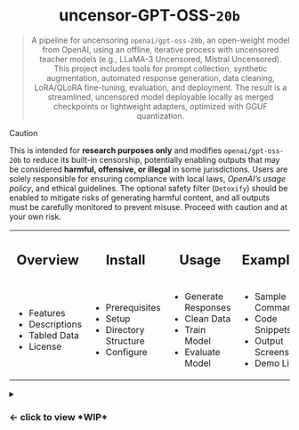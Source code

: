 
<h1 align="center">uncensor-GPT-OSS-<code>20b</code></h1>

<div align="center">

 
> A pipeline for uncensoring `openai/gpt-oss-20b`, an open-weight model from OpenAI, using an offline, iterative process with uncensored teacher models (e.g., LLaMA-3 Uncensored, Mistral Uncensored). This project includes tools for prompt collection, synthetic augmentation, automated response generation, data cleaning, LoRA/QLoRA fine-tuning, evaluation, and deployment. The result is a streamlined, uncensored model deployable locally as merged checkpoints or lightweight adapters, optimized with GGUF quantization.

</div>

> [!CAUTION]
> This is intended for **research purposes only** and modifies `openai/gpt-oss-20b` to reduce its built-in censorship, potentially enabling outputs that may be considered **harmful, offensive, or illegal** in some jurisdictions. Users are solely responsible for ensuring compliance with local laws, *OpenAI’s usage policy*, and ethical guidelines. The optional safety filter (`Detoxify`) should be enabled to mitigate risks of generating harmful content, and all outputs must be carefully monitored to prevent misuse. Proceed with caution and at your own risk.

<table align="center">
  <tr>
    <th><h2>Overview</h2></th>
    <th><h2>Install</h2></th>
    <th><h2>Usage</h2></th>
    <th><h2>Examples</h2></th>
  </tr>
  <tr>
    <td>
      <ul>
        <li>Features</li>
        <li>Descriptions</li>
        <li>Tabled Data</li>
        <li>License</li>
      </ul>
    </td>
    <td>
      <ul>
        <li>Prerequisites</li>
        <li>Setup</li>
        <li>Directory Structure</li>
        <li>Configure</li>
      </ul>
    </td>
    <td>
      <ul>
        <li>Generate Responses</li>
        <li>Clean Data</li>
        <li>Train Model</li>
        <li>Evaluate Model</li>
      </ul>
    </td>
    <td>
      <ul>
        <li>Sample Commands</li>
        <li>Code Snippets</li>
        <li>Output Screenshots</li>
        <li>Demo Links</li>
      </ul>
    </td>
  </tr>
</table>



<details>

<summary><h3><- click to view *WIP*</h3></summary>

## Features

- **Prompt Collection**: Combines refusal/jailbreak prompts (ShareGPT, Anthropic HH-RLHF, jailbreak repos) with safe prompts (Alpaca, Dolly) and synthetic variations.
- **Teacher Validation**: Ensures the teacher model (e.g., LLaMA-3 Uncensored) produces direct, high-quality responses (<5% refusals, >0.7 BERTScore).
- **Data Cleaning**: Filters refusals, low-quality, or toxic responses using configurable thresholds in `config/cleaning.yaml`.
- **Fine-Tuning**: Uses LoRA/QLoRA with NF4 quantization for efficient training on consumer hardware.
- **Evaluation**: Measures refusal rate, semantic similarity (BERTScore), reasoning (MMLU/GSM8K), and robustness (DoNotAnswer/XSTest).
- **Feedback Loop**: Iteratively refines the model by targeting failure cases (2–5 cycles, refusal rate <5%).
- **Deployment**: Supports GGUF quantization and Gradio/Streamlit UI for local inference.
- **CLI**: Typer-based CLI for easy execution of pipeline steps (`generate`, `clean`, `train`, `eval`).

## Prerequisites

- **Hardware**:
  - GPU: 16–24GB VRAM (e.g., RTX 3090/4090, A100 for scaling)
  - Disk: 50–100GB for models and datasets
- **Software**:
  - OS: Linux/Windows with CUDA 11.8+
  - Python: 3.10+
- **Dependencies**: See `requirements.txt` for full list.


# AWS Instance Configuration for uncensor-gpt-oss

| Setting            | Recommended Value                          | Notes                                                                 |
|--------------------|--------------------------------------------|-----------------------------------------------------------------------|
| **Instance Type**  | `g5.4xlarge`                               | Best balance of VRAM (24GB A10G), CPU, RAM, and cost                  |
| **GPU**            | 1 × NVIDIA A10G (24GB VRAM)                | Meets LoRA/QLoRA fine-tuning requirements                             |
| **vCPUs**          | 16                                         | Adequate for preprocessing + training                                |
| **RAM**            | 64 GB                                      | Handles dataset loading and model overhead                           |
| **Storage (EBS)**  | 100 GB gp3 (min) / 200 GB gp3 (preferred)  | Larger storage if datasets >50k pairs; gp3 for speed                  |
| **AMI**            | AWS Deep Learning AMI (Ubuntu, CUDA 11.8+) | Pre-installed GPU drivers and ML libraries                           |
| **OS**             | Ubuntu 20.04/22.04 LTS                     | Stable for CUDA and Python 3.10+                                      |
| **Python**         | 3.10+                                      | Required for pipeline dependencies                                   |
| **Dependencies**   | Install from `requirements.txt`            | Includes torch, transformers, peft, accelerate, datasets, etc.       |
| **Cost Estimate**  | ~$1.60–$2.00/hr (on-demand)                | ~4–6 hrs/cycle for 10k pairs = ~$20–$50 total for 3–5 cycles          |
| **Alternative**    | `p3.2xlarge` (1 × V100, 16GB VRAM)         | Works with QLoRA + smaller datasets (5k–10k pairs); slower training   |
| **Networking**     | Enable SSH (port 22)                       | For remote management                                                 |
| **Monitoring**     | Enable CloudWatch                          | Track GPU/CPU usage, storage, and costs                              |
| **Spot Option**    | Yes (recommended)                          | Up to 70% cheaper; use snapshots to protect progress                 |




## Setup

1. **Clone the Repository**:
   ```bash
   git clone https://github.com/icedmoca/uncensor-gpt-oss.git
   cd uncensor-gpt-oss
   ```

2. **Install Dependencies**:
   ```bash
   pip install -r requirements.txt
   ```

3. **Download Models**:
   - **Base Model**: Download `openai/gpt-oss-20b` weights from Hugging Face and place them in `models/base/`:
     ```bash
     huggingface-cli download openai/gpt-oss-20b --include "original/*" --local-dir models/base/gpt-oss-20b
     ```
   - **Teacher Model**: Place an uncensored model (e.g., `togethercomputer/LLaMA-3-8B-Instruct-uncensored` or `mistral-7b-instruct-uncensored`) in `models/teacher/`. Download from Hugging Face:
     ```bash
     huggingface-cli download togethercomputer/LLaMA-3-8B-Instruct-uncensored --local-dir models/teacher/llama-3-uncensored
     ```
   - Ensure you have a Hugging Face account and access token if required.

4. **Directory Structure**:
   ```text
   uncensor-gpt-oss/
   ├── cli.py
   ├── config/
   │   ├── cleaning.yaml
   │   ├── lora.yaml
   │   ├── safety.yaml
   ├── data/
   │   ├── prompts/
   │   ├── generated/
   │   ├── cleaned/
   ├── models/
   │   ├── base/
   │   ├── teacher/
   │   ├── adapters/
   ├── outputs/
   │   ├── checkpoints/
   │   ├── eval_logs/
   │   ├── validation.log
   │   ├── train_errors.log
   ├── requirements.txt
   ├── README.md
   ```

5. **Configure Settings**:
   - Edit `config/cleaning.yaml` for data cleaning thresholds.
   - Edit `config/lora.yaml` for fine-tuning hyperparameters.
   - Edit `config/safety.yaml` for optional safety filters.

## Usage

Run the pipeline using the Typer CLI (`cli.py`). Available commands:

- **Generate Responses**:
  ```bash
  python cli.py generate --prompts-path data/prompts
  ```
  Uses the teacher model to generate responses for input prompts.

- **Clean Data**:
  ```bash
  python cli.py clean --data-path data/generated
  ```
  Filters and formats responses based on `config/cleaning.yaml`.

- **Train Model**:
  ```bash
  python cli.py train --data-size 10000 --cycles 3
  ```
  Fine-tunes `gpt-oss-20b` with LoRA/QLoRA for 3 cycles (10k pairs).

- **Evaluate Model**:
  ```bash
  python cli.py eval --model-path outputs/checkpoints
  ```
  Runs refusal, similarity, and reasoning tests; logs to `outputs/eval_logs`.

### Example Workflow
```bash
# Download datasets (e.g., Anthropic HH-RLHF, ShareGPT)
python scripts/download_prompts.py
# Generate teacher responses
python cli.py generate
# Clean responses
python cli.py clean
# Train for 3 cycles
python cli.py train --data-size 10000 --cycles 3
# Evaluate results
python cli.py eval
# Deploy with Gradio UI
python scripts/deploy_gradio.py
```

## Pipeline Steps

1. **Environment Setup**: Install dependencies and set up directories.
2. **Collect & Augment Prompts**: Download datasets, add safe prompts (30–50%), and generate synthetic variations (10k–50k pairs).
3. **Validate & Generate Teacher Responses**: Test teacher quality (<5% refusals, >0.7 BERTScore), then generate responses.
4. **Clean Responses**: Filter refusals, short/toxic responses, and deduplicate using `config/cleaning.yaml`.
5. **Build Final Dataset**: Format to Alpaca schema, split 80/20 train/val, track with DVC/Git LFS.
6. **Fine-Tune**: Use LoRA/QLoRA with `config/lora.yaml`, handle errors (OOM).
7. **Evaluate**: Measure refusal rate, BERTScore, MMLU/GSM8K, and DoNotAnswer/XSTest.
8. **Feedback Loop**: Add failed prompts, retrain until refusal <5%.
9. **Deploy**: Quantize to GGUF, run with Gradio/Streamlit, apply optional safety filter.

## Configuration Files

- **cleaning.yaml**:
  ```yaml
  cleaning:
    min_length_general: 50
    min_length_code: 200
    toxicity_threshold: 0.8
    dedup_similarity: 0.95
    bertscore_min: 0.7
  ```

- **lora.yaml**:
  ```yaml
  lora:
    r: 16
    alpha: 32
    dropout: 0.1
    target_modules: ["q_proj", "v_proj"]
  training:
    learning_rate: 1e-4
    warmup_steps: 100
    max_steps: 1000
    batch_size: 8
    fp16: true
  ```

- **safety.yaml**:
  ```yaml
  safety:
    toxicity_threshold: 0.9
  ```

## Expected Results

The following table outlines the anticipated outcomes of the Uncensor-GPT-OSS pipeline when applied to the `openai/gpt-oss-20b` model, based on similar uncensoring efforts (e.g., LLaMA or Mistral fine-tuning). Results depend on dataset quality, teacher model performance, and hardware configuration.

| **Metric**                 | **Details**                                                                 | **Expected Value**                                                                 |
|----------------------------|-----------------------------------------------------------------------------|------------------------------------------------------------------------------------|
| **Refusal Reduction**      | Percentage of refusal prompts (e.g., jailbreak, sensitive queries) where the model provides direct responses instead of refusing (e.g., "I cannot..."). Measured using a test set of 100-500 prompts from DoNotAnswer/XSTest. | 80-90% after 1-2 cycles (10k-20k pairs); ~95% after 3-5 cycles (20k-50k pairs).     |
| **Training Time**          | Time per fine-tuning cycle using LoRA/QLoRA with NF4 quantization on a 24GB VRAM GPU (e.g., RTX 4090). Assumes 10k prompt-response pairs, 1-3 epochs, batch size 8, and mixed precision (fp16). | ~4-6 hours per cycle for 10k pairs; scales to ~8-12 hours for 20k pairs. Total: 1-2 days for 3-5 cycles. |
| **Output Model**           | Final model format and deployment characteristics. Includes option for merged checkpoints or lightweight LoRA adapters, quantized to GGUF format for efficient inference using llama.cpp. | Uncensored model (merged or adapter-based) with GGUF quantization, achieving <5% refusal rate, maintaining general capabilities (e.g., MMLU/GSM8K scores within 5% of baseline), and supporting fast local inference (~0.5-1s/token on 16GB GPU). |
| **Dataset Size Impact**    | Effect of dataset size on uncensoring effectiveness. Larger datasets improve coverage of edge cases but increase training time. | 10k pairs sufficient for initial results (80% refusal reduction); 20k-50k pairs needed for robust uncensoring (~95% reduction) across diverse domains (ethical, technical, creative). |
| **Reasoning Retention**    | Preservation of general reasoning capabilities post-fine-tuning, measured via MMLU (multi-choice) and GSM8K (math) benchmarks (100 samples each). | Within 5% of baseline `gpt-oss-20b` scores (e.g., ~70% MMLU, ~85% GSM8K), ensured by including 30-50% safe prompts (Alpaca, Dolly) in the dataset. |
| **Inference Performance**  | Speed and resource efficiency of the final model during deployment, using GGUF quantization and tools like Gradio/Streamlit for UI. | ~0.5-1s/token for text generation on a 16GB GPU; supports real-time chat with <500MB VRAM overhead for adapters; Gradio UI latency <2s for typical queries. |

```
The full model name is openai/gpt-oss-20b, a 21-billion-parameter open-weight Mixture-of-Experts (MoE) Transformer model released by OpenAI on August 4, 2025, under the Apache 2.0 license.
It features 24 layers, 32 experts with Top-4 routing per token, and 4-bit MXFP4 quantization, enabling efficient inference on a single 16GB GPU. Designed for advanced reasoning, agentic 
tasks, and tool use (e.g., web browsing, Python execution), it matches or exceeds o3-mini on benchmarks like MMLU, AIME, and HealthBench, but is heavily censored due to OpenAI’s safety 
policies, often refusing sensitive prompts, which makes it a target for uncensoring efforts like this pipeline.
```
> *Target Model*

## License

MIT License. See `LICENSE` for details.
</details>
